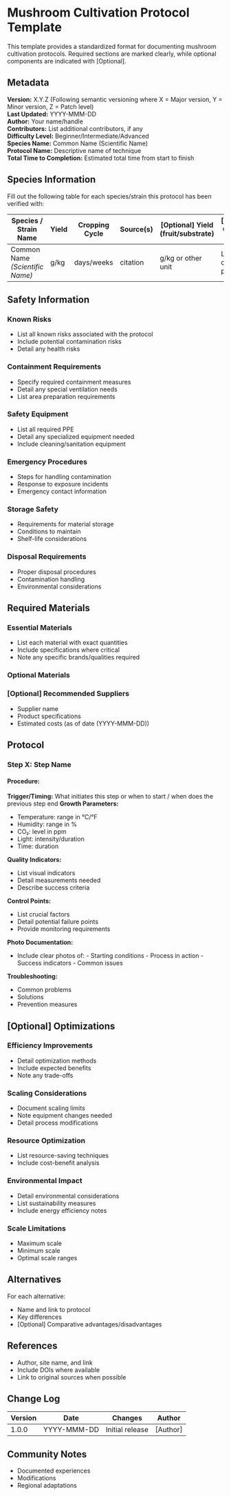 # Mushroom Cultivation Protocol Template

This template provides a standardized format for documenting mushroom cultivation protocols. Required sections are marked clearly, while optional components are indicated with \[Optional].

## Metadata

**Version:** X.Y.Z (Following semantic versioning where X = Major version, Y = Minor version, Z = Patch level)  
**Last Updated:** YYYY-MMM-DD  
**Author:** Your name/handle  
**Contributors:** List additional contributors, if any  
**Difficulty Level:** Beginner/Intermediate/Advanced  
**Species Name:** Common Name (Scientific Name)  
**Protocol Name:** Descriptive name of technique  
**Total Time to Completion:** Estimated total time from start to finish

## Species Information

Fill out the following table for each species/strain this protocol has been verified with:

| Species / Strain Name           | Yield | Cropping Cycle | Source(s) | [Optional] Yield (fruit/substrate) | [Optional] Common Issues |
| ------------------------------- | ----- | -------------- | --------- | ---------------------------------- | ------------------------ |
| Common Name _(Scientific Name)_ | g/kg  | days/weeks     | citation  | g/kg or other unit                 | List common problems     |

## Safety Information

### Known Risks

- List all known risks associated with the protocol
- Include potential contamination risks
- Detail any health risks

### Containment Requirements

- Specify required containment measures
- Detail any special ventilation needs
- List area preparation requirements

### Safety Equipment

- List all required PPE
- Detail any specialized equipment needed
- Include cleaning/sanitation equipment

### Emergency Procedures

- Steps for handling contamination
- Response to exposure incidents
- Emergency contact information

### Storage Safety

- Requirements for material storage
- Conditions to maintain
- Shelf-life considerations

### Disposal Requirements

- Proper disposal procedures
- Contamination handling
- Environmental considerations

## Required Materials

### Essential Materials

- List each material with exact quantities
- Include specifications where critical
- Note any specific brands/qualities required

### Optional Materials

### \[Optional] Recommended Suppliers

- Supplier name
- Product specifications
- Estimated costs (as of date (YYYY-MMM-DD))

## Protocol

### Step X: Step Name

#### Procedure:

**Trigger/Timing:** What initiates this step or when to start / when does the previous step end
**Growth Parameters:**

- Temperature: range in °C/°F
- Humidity: range in %
- CO₂: level in ppm
- Light: intensity/duration
- Time: duration

**Quality Indicators:**

- List visual indicators
- Detail measurements needed
- Describe success criteria

**Control Points:**

- List crucial factors
- Detail potential failure points
- Provide monitoring requirements

**Photo Documentation:**

- Include clear photos of: - Starting conditions - Process in action - Success indicators - Common issues

**Troubleshooting:**

- Common problems
- Solutions
- Prevention measures

## \[Optional] Optimizations

### Efficiency Improvements

- Detail optimization methods
- Include expected benefits
- Note any trade-offs

### Scaling Considerations

- Document scaling limits
- Note equipment changes needed
- Detail process modifications

### Resource Optimization

- List resource-saving techniques
- Include cost-benefit analysis

### Environmental Impact

- Detail environmental considerations
- List sustainability measures
- Include energy efficiency notes

### Scale Limitations

- Maximum scale
- Minimum scale
- Optimal scale ranges

## Alternatives

For each alternative:

- Name and link to protocol
- Key differences
- \[Optional] Comparative advantages/disadvantages

## References

- Author, site name, and link
- Include DOIs where available
- Link to original sources when possible

## Change Log

| Version | Date        | Changes         | Author   |
| ------- | ----------- | --------------- | -------- |
| 1.0.0   | YYYY-MMM-DD | Initial release | [Author] |

## Community Notes

- Documented experiences
- Modifications
- Regional adaptations
